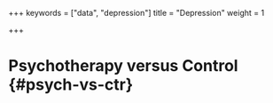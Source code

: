 +++
keywords = ["data", "depression"]
title = "Depression"
weight = 1

+++
# Psychotherapy versus Control {#psych-vs-ctr}